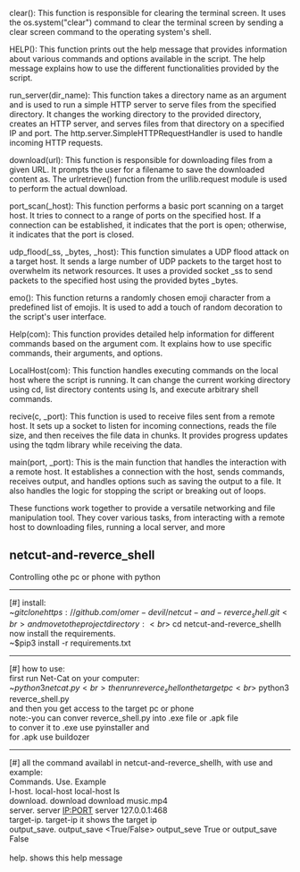 clear():
This function is responsible for clearing the terminal screen. It uses the os.system("clear") command to clear the terminal screen by sending a clear screen command to the operating system's shell.

HELP():
This function prints out the help message that provides information about various commands and options available in the script. The help message explains how to use the different functionalities provided by the script.

run_server(dir_name):
This function takes a directory name as an argument and is used to run a simple HTTP server to serve files from the specified directory. It changes the working directory to the provided directory, creates an HTTP server, and serves files from that directory on a specified IP and port. The http.server.SimpleHTTPRequestHandler is used to handle incoming HTTP requests.

download(url):
This function is responsible for downloading files from a given URL. It prompts the user for a filename to save the downloaded content as. The urlretrieve() function from the urllib.request module is used to perform the actual download.

port_scan(_host):
This function performs a basic port scanning on a target host. It tries to connect to a range of ports on the specified host. If a connection can be established, it indicates that the port is open; otherwise, it indicates that the port is closed.

udp_flood(_ss, _bytes, _host):
This function simulates a UDP flood attack on a target host. It sends a large number of UDP packets to the target host to overwhelm its network resources. It uses a provided socket _ss to send packets to the specified host using the provided bytes _bytes.

emo():
This function returns a randomly chosen emoji character from a predefined list of emojis. It is used to add a touch of random decoration to the script's user interface.

Help(com):
This function provides detailed help information for different commands based on the argument com. It explains how to use specific commands, their arguments, and options.

LocalHost(com):
This function handles executing commands on the local host where the script is running. It can change the current working directory using cd, list directory contents using ls, and execute arbitrary shell commands.

recive(c, _port):
This function is used to receive files sent from a remote host. It sets up a socket to listen for incoming connections, reads the file size, and then receives the file data in chunks. It provides progress updates using the tqdm library while receiving the data.

main(port, _port):
This is the main function that handles the interaction with a remote host. It establishes a connection with the host, sends commands, receives output, and handles options such as saving the output to a file. It also handles the logic for stopping the script or breaking out of loops.

These functions work together to provide a versatile networking and file manipulation tool. They cover various tasks, from interacting with a remote host to downloading files, running a local server, and more

## netcut-and-reverce_shell
Controlling othe pc or phone with python
__________________________________
[#] install:<br>
       ~$git clone https://github.com/omer-devil/netcut-and-reverce_shell.git <br>
       and move to the project directory:<br>
             ~$cd netcut-and-reverce_shellh<br>
       now install the requirements.<br>
             ~$pip3 install -r requirements.txt<br>
       
___________________________________
[#] how to use:<br>
       first run Net-Cat on your computer:<br>
               ~$python3 netcat.py<br>
       then run reverce_shell on the target pc<br>
               ~$python3 reverce_shell.py<br>
       and then you get access to the target pc or phone<br>
       note:-you can conver reverce_shell.py into .exe file or .apk file<br>
            to conver it to .exe use pyinstaller and<br>
            for .apk use buildozer<br>
______________________________________
[#] all the command availabl in netcut-and-reverce_shellh, with use and example:<br>
    Commands.                 Use.                                  Example<br>
    l-host.                   local-host <command>                  local-host ls<br>
    download.                 download <file name>                  download music.mp4<br>
    server.                   server <IP:PORT>                      server 127.0.0.1:468<br>
    target-ip.                target-ip                             it shows the target ip<br>
    output_save.              output_save <True/False>              output_seve True or output_save False<br>
    <br>
    help.                     shows this help message<br>
